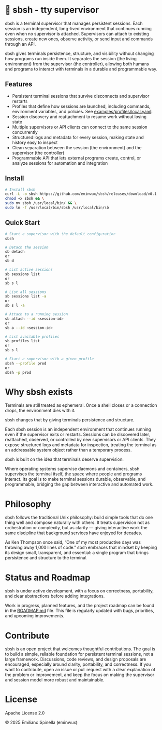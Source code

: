 # 🚂 sbsh - tty supervisor

sbsh is a terminal supervisor that manages persistent sessions.
Each session is an independent, long-lived environment that continues running even when no supervisor is attached. Supervisors can attach to existing sessions, create new ones, observe activity, or send input and commands through an API.

sbsh gives terminals persistence, structure, and visibility without changing how programs run inside them. It separates the session (the living environment) from the supervisor (the controller), allowing both humans and programs to interact with terminals in a durable and programmable way.

## Features

- Persistent terminal sessions that survive disconnects and supervisor restarts
- Profiles that define how sessions are launched, including commands, environment variables, and policies. See [examples/profiles/local.yaml](examples/profiles/local.yaml).
- Session discovery and reattachment to resume work without losing state
- Multiple supervisors or API clients can connect to the same session concurrently
- Structured logs and metadata for every session, making state and history easy to inspect
- Clean separation between the session (the environment) and the supervisor (the controller)
- Programmable API that lets external programs create, control, or analyze sessions for automation and integration

## Install

```bash
# Install sbsh
curl -L -o sbsh https://github.com/eminwux/sbsh/releases/download/v0.1.1/sbsh-linux-amd64 && \
chmod +x sbsh && \
sudo mv sbsh /usr/local/bin/ && \
sudo ln -f /usr/local/bin/sbsh /usr/local/bin/sb
```

## Quick Start

```bash
# Start a supervisor with the default configuration
sbsh

# Detach the session
sb detach
or
sb d

# List active sessions
sb sessions list
or
sb s l

# List all sessions
sb sessions list -a
or
sb s l -a

# Attach to a running session
sb attach --id <session-id>
or
sb a --id <session-id>

# List available profiles
sb profiles list
or
sb s l

# Start a supervisor with a given profile
sbsh --profile prod
or
sbsh -p prod
```

# Why sbsh exists

Terminals are still treated as ephemeral. Once a shell closes or a connection drops, the environment dies with it.

sbsh changes that by giving terminals persistence and structure.

Each sbsh session is an independent environment that continues running even if the supervisor exits or restarts. Sessions can be discovered later, reattached, observed, or controlled by new supervisors or API clients. They expose structured logs and metadata for inspection, treating the terminal as an addressable system object rather than a temporary process.

sbsh is built on the idea that terminals deserve supervision.

Where operating systems supervise daemons and containers, sbsh supervises the terminal itself, the space where people and programs interact. Its goal is to make terminal sessions durable, observable, and programmable, bridging the gap between interactive and automated work.

# Philosophy

sbsh follows the traditional Unix philosophy: build simple tools that do one thing well and compose naturally with others. It treats supervision not as orchestration or complexity, but as clarity — giving interactive work the same discipline that background services have enjoyed for decades.

As Ken Thompson once said, “One of my most productive days was throwing away 1,000 lines of code.”
sbsh embraces that mindset by keeping its design small, transparent, and essential: a single program that brings persistence and structure to the terminal.

# Status and Roadmap

sbsh is under active development, with a focus on correctness, portability, and clear abstractions before adding integrations.

Work in progress, planned features, and the project roadmap can be found in the [ROADMAP.md](./ROADMAP.md) file. This file is regularly updated with bugs, priorities, and upcoming improvements.

# Contribute

sbsh is an open project that welcomes thoughtful contributions. The goal is to build a simple, reliable foundation for persistent terminal sessions, not a large framework. Discussions, code reviews, and design proposals are encouraged, especially around clarity, portability, and correctness. If you want to contribute, open an issue or pull request with a clear explanation of the problem or improvement, and keep the focus on making the supervisor and session model more robust and maintainable.

# License

Apache License 2.0

© 2025 Emiliano Spinella (eminwux)
